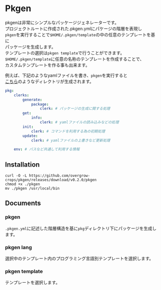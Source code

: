 # Pkgen

pkgenは非常にシンプルなパッケージジェネレーターです。  
プロジェクトルートに作成された.pkgen.ymlにパケージの階層を表現し  
`pkgen`を実行することで`$HOME/.pkgen/template`の中の任意のテンプレートを基に  
パッケージを生成します。  
テンプレートの選択は`pkgen template`で行うことができます。  
`$HOME/.pkgen/template`に任意の名称のテンプレートを作成することで、  
カスタムテンプレートを作る事も出来ます。


例えば、下記のようなyamlファイルを書き、`pkgen`を実行すると  
[こちら](./src/pkg)のようなディレクトリが生成されます。

```yaml
pkg:
    clerks:
        generate:
            package:
                clerk: # パッケージの生成に関する処理
        get:
            info:
                clerk: # yamlファイルの読み込みなどの処理
        init:
            clerk: # コマンドを利用する為の初期処理
        update:
            clerk: # yamlファイルの上書きなど更新処理
    
    env: # パスなど共通して利用する情報
```

## Installation

```
curl -O -L https://github.com/overgrow-crops/pkgen/releases/download/v0.2.0/pkgen
chmod +x ./pkgen
mv ./pkgen /usr/local/bin
```

## Documents

### pkgen
`.pkgen.yml`に記述した階層構造を基に`pkg`ディレクトリ下にパッケージを生成します。  

### pkgen lang
選択中のテンプレート内のプログラミング言語別テンプレートを選択します。

### pkgen template
テンプレートを選択します。
